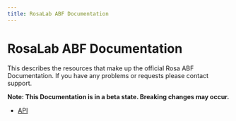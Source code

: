 ```yaml
---
title: RosaLab ABF Documentation
---
```


# RosaLab ABF Documentation

This describes the resources that make up the official Rosa ABF Documentation. If you have any problems or requests please contact support.

**Note: This Documentation is in a beta state. Breaking changes may occur.**

* <a href="/abf/api/">API</a>
<!-- * <a href="/abf/deployment/">Deployment</a> -->